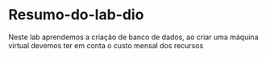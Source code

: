 # Resumo-do-lab-dio
Neste lab aprendemos a criação de banco de dados, ao criar uma máquina virtual devemos ter em conta o custo mensal dos recursos 
